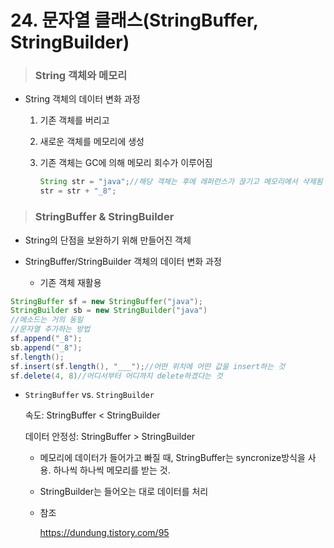 # 24. 문자열 클래스(StringBuffer, StringBuilder)

> ### String 객체와 메모리

- String 객체의 데이터 변화 과정

  1. 기존 객체를 버리고

  2. 새로운 객체를 메모리에 생성

  3. 기존 객체는 GC에 의해 메모리 회수가 이루어짐

     ```java
     String str = "java";//해당 객체는 후에 레퍼런스가 끊기고 메모리에서 삭제됨
     str = str + "_8";
     ```

     

  

> ### StringBuffer & StringBuilder

- String의 단점을 보완하기 위해 만들어진 객체

- StringBuffer/StringBuilder 객체의 데이터 변화 과정
  - 기존 객체 재활용

```java
StringBuffer sf = new StringBuffer("java");
StringBuilder sb = new StringBuilder("java")
//메소드는 거의 동일
//문자열 추가하는 방법
sf.append("_8");
sb.append("_8");
sf.length();
sf.insert(sf.length(), "___");//어떤 위치에 어떤 값을 insert하는 것
sf.delete(4, 8)//어디서부터 어디까지 delete하겠다는 것
```

- `StringBuffer` vs. `StringBuilder`

  속도: StringBuffer < StringBuilder

  데이터 안정성: StringBuffer > StringBuilder

  - 메모리에 데이터가 들어가고 빠질 때, StringBuffer는 syncronize방식을 사용. 하나씩 하나씩 메모리를 받는 것.
  - StringBuilder는 들어오는 대로 데이터를 처리

  - 참조

    https://dundung.tistory.com/95

    

    

    